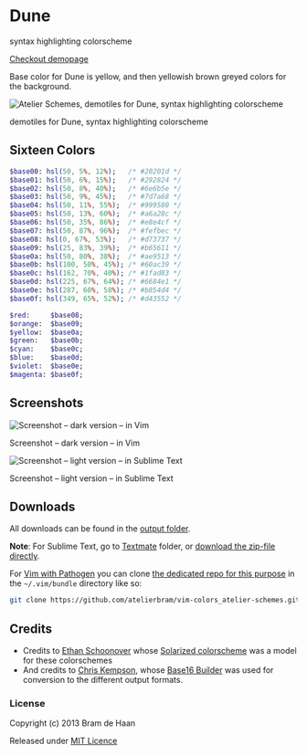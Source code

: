 # Dune

syntax highlighting colorscheme

[Checkout demopage](http://atelierbram.github.io/syntax-highlighting/atelier-schemes/dune)

Base color for Dune is yellow, and then yellowish brown greyed colors for the background.

![Atelier Schemes, demotiles for Dune, syntax highlighting colorscheme](http://atelierbram.github.io/syntax-highlighting/assets/img/svg/atelierschemes-demotiles-dune_1200x300.svg)

demotiles for Dune, syntax highlighting colorscheme

## Sixteen Colors

```sass
$base00: hsl(50, 5%, 12%);   /* #20201d */
$base01: hsl(50, 6%, 15%);   /* #292824 */
$base02: hsl(50, 8%, 40%);   /* #6e6b5e */
$base03: hsl(50, 9%, 45%);   /* #7d7a68 */
$base04: hsl(50, 11%, 55%);  /* #999580 */
$base05: hsl(50, 13%, 60%);  /* #a6a28c */
$base06: hsl(50, 35%, 86%);  /* #e8e4cf */
$base07: hsl(50, 87%, 96%);  /* #fefbec */
$base08: hsl(0, 67%, 53%);   /* #d73737 */
$base09: hsl(25, 83%, 39%);  /* #b65611 */
$base0a: hsl(50, 80%, 38%);  /* #ae9513 */
$base0b: hsl(100, 50%, 45%); /* #60ac39 */
$base0c: hsl(162, 70%, 40%); /* #1fad83 */
$base0d: hsl(225, 67%, 64%); /* #6684e1 */
$base0e: hsl(287, 60%, 58%); /* #b854d4 */
$base0f: hsl(349, 65%, 52%); /* #d43552 */

$red:     $base08;
$orange:  $base09;
$yellow:  $base0a;
$green:   $base0b;
$cyan:    $base0c;
$blue:    $base0d;
$violet:  $base0e;
$magenta: $base0f;
```
## Screenshots

![Screenshot – dark version – in Vim](http://atelierbram.github.io/syntax-highlighting/assets/img/dune-dark_vim_640x425.png)

Screenshot – dark version – in Vim

![Screenshot – light version – in Sublime Text](http://atelierbram.github.io/syntax-highlighting/assets/img/dune-light_sublime_640x425.png)

Screenshot – light version – in Sublime Text

## Downloads
All downloads can be found in the [output folder](https://github.com/atelierbram/syntax-highlighting/tree/master/atelier-schemes/output).

**Note**: For Sublime Text, go to [Textmate](https://github.com/atelierbram/syntax-highlighting/tree/master/atelier-schemes/output/textmate) folder, or [download the zip-file directly](https://atelierbram.github.io/syntax-highlighting/atelier-schemes/output/textmate/textmate.zip).

For [Vim with Pathogen](https://github.com/tpope/vim-pathogen) you can clone [the dedicated repo for this purpose](https://github.com/atelierbram/vim-colors_atelier-schemes) in the `~/.vim/bundle` directory like so:

```bash
git clone https://github.com/atelierbram/vim-colors_atelier-schemes.git
``` 

## Credits
* Credits to [Ethan Schoonover](http://ethanschoonover.com/solarized) whose [Solarized colorscheme](http://github.com/altercation/solarized) was a model for these colorschemes
* And credits to [Chris Kempson](http://chriskempson.com), whose [Base16 Builder](https://github.com/chriskempson/base16-builder) was used for conversion to the different output formats.

### License

Copyright (c) 2013 Bram de Haan

Released under [MIT Licence](http://atelierbram.mit-license.org)


